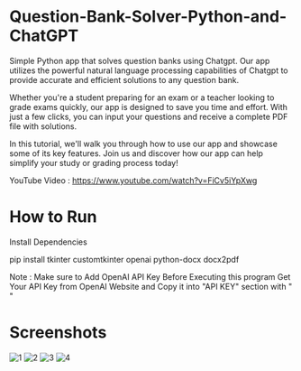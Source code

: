 # Question-Bank-Solver-Python-and-ChatGPT

Simple Python app that solves question banks using Chatgpt. Our app utilizes the powerful natural language processing capabilities of Chatgpt to provide accurate and efficient solutions to any question bank.

Whether you're a student preparing for an exam or a teacher looking to grade exams quickly, our app is designed to save you time and effort. With just a few clicks, you can input your questions and receive a complete PDF file with solutions.

In this tutorial, we'll walk you through how to use our app and showcase some of its key features. Join us and discover how our app can help simplify your study or grading process today!

YouTube Video : https://www.youtube.com/watch?v=FiCv5iYpXwg

# How to Run

Install Dependencies

pip install tkinter customtkinter openai python-docx docx2pdf

Note : Make sure to Add OpenAI API Key Before Executing this program 
Get Your API Key from OpenAI Website and Copy it into "API KEY" section with " "

# Screenshots

![1](https://user-images.githubusercontent.com/62198074/220728650-a2c4f455-ad04-41f2-b9b2-27ff6686ccb3.png)
![2](https://user-images.githubusercontent.com/62198074/220728774-220fe3ff-209c-43fb-a229-15e2a83fbfa9.png)
![3](https://user-images.githubusercontent.com/62198074/220728874-ff38f823-3874-4731-9cdc-702ebdc382c3.png)
![4](https://user-images.githubusercontent.com/62198074/220728965-37ee700e-1029-4940-b233-ec89ffd03753.png)

